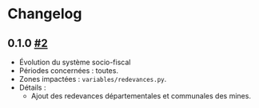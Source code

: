 # Changelog

## 0.1.0 [#2](https://github.com/openfisca/openfisca-france-fiscalite-miniere/pull/2)

* Évolution du système socio-fiscal
* Périodes concernées : toutes.
* Zones impactées : `variables/redevances.py`.
* Détails :
  - Ajout des redevances départementales et communales des mines.
